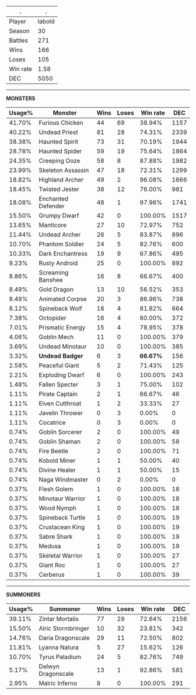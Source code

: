 .|.
|-|-
Player|labold
Season|30
Battles|271
Wins|166
Loses|105
Win rate|1.58
DEC|5050

---
**MONSTERS**

Usage%|Monster|Wins|Loses|Win rate|DEC|
-|-|-|-|-|-|
41.70%|Furious Chicken|44|69|38.94%|1157|
40.22%|Undead Priest|81|28|74.31%|2339|
38.38%|Haunted Spirit|73|31|70.19%|1944|
28.78%|Haunted Spider|59|19|75.64%|1864|
24.35%|Creeping Ooze|58|8|87.88%|1982|
23.99%|Skeleton Assassin|47|18|72.31%|1299|
18.82%|Highland Archer|49|2|96.08%|1666|
18.45%|Twisted Jester|38|12|76.00%|981|
18.08%|Enchanted Defender|48|1|97.96%|1741|
15.50%|Grumpy Dwarf|42|0|100.00%|1517|
13.65%|Manticore|27|10|72.97%|752|
11.44%|Undead Archer|26|5|83.87%|896|
10.70%|Phantom Soldier|24|5|82.76%|600|
10.33%|Dark Enchantress|19|9|67.86%|495|
9.23%|Rusty Android|25|0|100.00%|892|
8.86%|Screaming Banshee|16|8|66.67%|400|
8.49%|Gold Dragon|13|10|56.52%|353|
8.49%|Animated Corpse|20|3|86.96%|738|
8.12%|Spineback Wolf|18|4|81.82%|664|
7.38%|Octopider|16|4|80.00%|372|
7.01%|Prismatic Energy|15|4|78.95%|378|
4.06%|Goblin Mech|11|0|100.00%|379|
3.69%|Undead Minotaur|10|0|100.00%|385|
3.32%|**Undead Badger**|6|3|**66.67%**|156|
2.58%|Peaceful Giant|5|2|71.43%|125|
2.21%|Exploding Dwarf|6|0|100.00%|243|
1.48%|Fallen Specter|3|1|75.00%|102|
1.11%|Pirate Captain|2|1|66.67%|46|
1.11%|Elven Cutthroat|1|2|33.33%|27|
1.11%|Javelin Thrower|0|3|0.00%|0|
1.11%|Cocatrice|0|3|0.00%|0|
0.74%|Goblin Sorcerer|2|0|100.00%|49|
0.74%|Goblin Shaman|2|0|100.00%|58|
0.74%|Fire Beetle|2|0|100.00%|71|
0.74%|Kobold Miner|1|1|50.00%|40|
0.74%|Divine Healer|1|1|50.00%|15|
0.74%|Naga Windmaster|0|2|0.00%|0|
0.37%|Flesh Golem|1|0|100.00%|18|
0.37%|Minotaur Warrior|1|0|100.00%|18|
0.37%|Wood Nymph|1|0|100.00%|18|
0.37%|Spineback Turtle|1|0|100.00%|19|
0.37%|Crustacean King|1|0|100.00%|19|
0.37%|Sabre Shark|1|0|100.00%|19|
0.37%|Medusa|1|0|100.00%|19|
0.37%|Skeletal Warrior|1|0|100.00%|27|
0.37%|Giant Roc|1|0|100.00%|27|
0.37%|Cerberus|1|0|100.00%|39|

---
**SUMMONERS**

Usage%|Summoner|Wins|Loses|Win rate|DEC|
-|-|-|-|-|-|
39.11%|Zintar Mortalis|77|29|72.64%|2156|
15.50%|Alric Stormbringer|10|32|23.81%|342|
14.76%|Daria Dragonscale|29|11|72.50%|802|
11.81%|Lyanna Natura|5|27|15.62%|126|
10.70%|Tyrus Paladium|24|5|82.76%|749|
5.17%|Delwyn Dragonscale|13|1|92.86%|581|
2.95%|Malric Inferno|8|0|100.00%|291|
